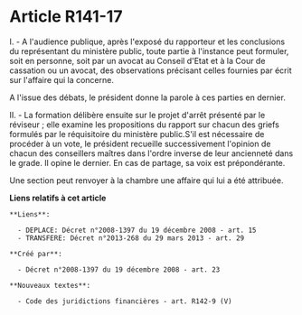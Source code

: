# Article R141-17

I. - A l'audience publique, après l'exposé du rapporteur et les conclusions du représentant du ministère public, toute partie
à l'instance peut formuler, soit en personne, soit par un avocat au Conseil d'Etat et à la Cour de cassation ou un avocat,
des observations précisant celles fournies par écrit sur l'affaire qui la concerne. 

A l'issue des débats, le président donne la parole à ces parties en dernier. 

II. - La formation délibère ensuite sur le projet d'arrêt présenté par le réviseur ; elle examine les propositions du rapport
sur chacun des griefs formulés par le réquisitoire du ministère public.S'il est nécessaire de procéder à un vote, le
président recueille successivement l'opinion de chacun des conseillers maîtres dans l'ordre inverse de leur ancienneté dans
le grade. Il opine le dernier. En cas de partage, sa voix est prépondérante. 

Une section peut renvoyer à la chambre une affaire qui lui a été attribuée.

**Liens relatifs à cet article**

	**Liens**:

	  - DEPLACE: Décret n°2008-1397 du 19 décembre 2008 - art. 15
	  - TRANSFERE: Décret n°2013-268 du 29 mars 2013 - art. 29

	**Créé par**:

	  - Décret n°2008-1397 du 19 décembre 2008 - art. 23

	**Nouveaux textes**:

	  - Code des juridictions financières - art. R142-9 (V)
